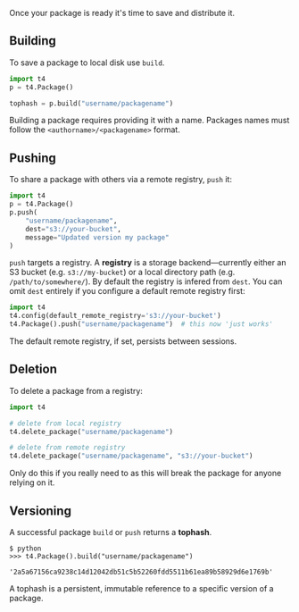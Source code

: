 Once your package is ready it's time to save and distribute it.

## Building
To save a package to local disk use `build`.

```python
import t4
p = t4.Package()

tophash = p.build("username/packagename")
```

Building a package requires providing it with a name. Packages names must follow the `<authorname>/<packagename>` format.

## Pushing
To share a package with others via a remote registry, `push` it:

```python
import t4
p = t4.Package()
p.push(
    "username/packagename", 
    dest="s3://your-bucket",
    message="Updated version my package"
)
```

`push` targets a registry. A **registry** is a storage backend&mdash;currently either an S3 bucket (e.g. `s3://my-bucket`) or a local directory path (e.g. `/path/to/somewhere/`). By default the registry is infered from `dest`. You can omit `dest` entirely if you configure a default remote registry first:

```python
import t4
t4.config(default_remote_registry='s3://your-bucket')
t4.Package().push("username/packagename")  # this now 'just works'
```

The default remote registry, if set, persists between sessions.

## Deletion

To delete a package from a registry:

```python
import t4

# delete from local registry
t4.delete_package("username/packagename")

# delete from remote registry
t4.delete_package("username/packagename", "s3://your-bucket")
```

Only do this if you really need to as this will break the package for anyone relying on it.

## Versioning

A successful package `build` or `push` returns a **tophash**.

```
$ python
>>> t4.Package().build("username/packagename")

'2a5a67156ca9238c14d12042db51c5b52260fdd5511b61ea89b58929d6e1769b'
```

A tophash is a persistent, immutable reference to a specific version of a package.